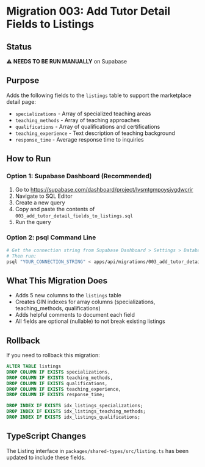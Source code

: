 # Migration 003: Add Tutor Detail Fields to Listings

## Status
⚠️ **NEEDS TO BE RUN MANUALLY** on Supabase

## Purpose
Adds the following fields to the `listings` table to support the marketplace detail page:
- `specializations` - Array of specialized teaching areas
- `teaching_methods` - Array of teaching approaches
- `qualifications` - Array of qualifications and certifications
- `teaching_experience` - Text description of teaching background
- `response_time` - Average response time to inquiries

## How to Run

### Option 1: Supabase Dashboard (Recommended)
1. Go to https://supabase.com/dashboard/project/lvsmtgmpoysjygdwcrir
2. Navigate to SQL Editor
3. Create a new query
4. Copy and paste the contents of `003_add_tutor_detail_fields_to_listings.sql`
5. Run the query

### Option 2: psql Command Line
```bash
# Get the connection string from Supabase Dashboard > Settings > Database
# Then run:
psql "YOUR_CONNECTION_STRING" < apps/api/migrations/003_add_tutor_detail_fields_to_listings.sql
```

## What This Migration Does
- Adds 5 new columns to the `listings` table
- Creates GIN indexes for array columns (specializations, teaching_methods, qualifications)
- Adds helpful comments to document each field
- All fields are optional (nullable) to not break existing listings

## Rollback
If you need to rollback this migration:
```sql
ALTER TABLE listings
DROP COLUMN IF EXISTS specializations,
DROP COLUMN IF EXISTS teaching_methods,
DROP COLUMN IF EXISTS qualifications,
DROP COLUMN IF EXISTS teaching_experience,
DROP COLUMN IF EXISTS response_time;

DROP INDEX IF EXISTS idx_listings_specializations;
DROP INDEX IF EXISTS idx_listings_teaching_methods;
DROP INDEX IF EXISTS idx_listings_qualifications;
```

## TypeScript Changes
The Listing interface in `packages/shared-types/src/listing.ts` has been updated to include these fields.

